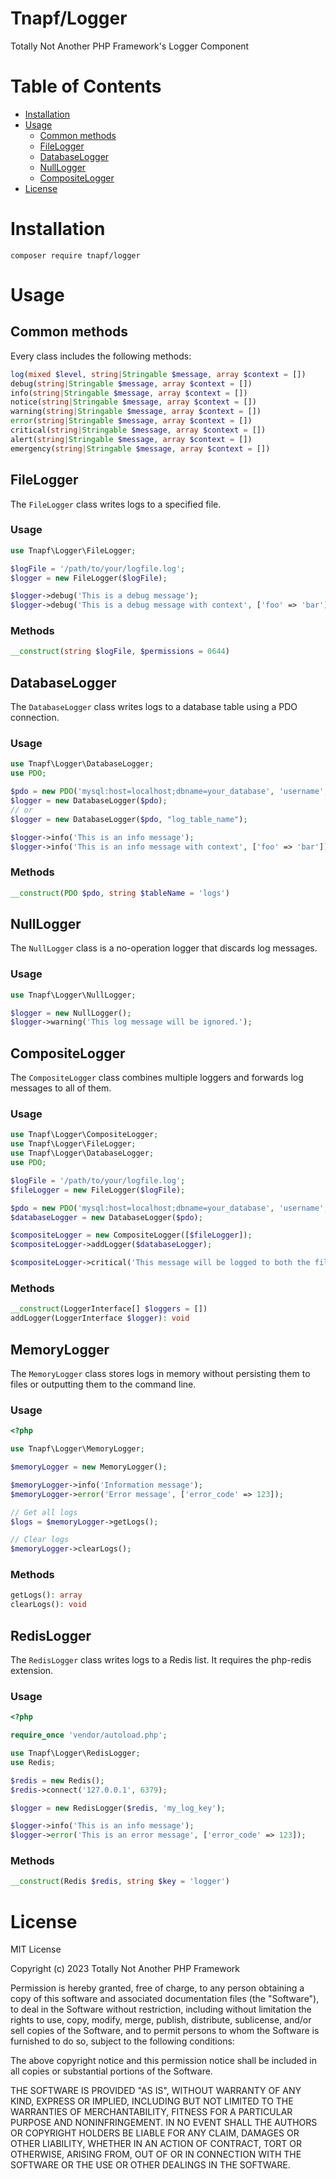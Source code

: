 # Tnapf/Logger

Totally Not Another PHP Framework's Logger Component

# Table of Contents

- [Installation](#installation)
- [Usage](#usage)
    - [Common methods](#common-methods)
    - [FileLogger](#filelogger)
    - [DatabaseLogger](#databaselogger)
    - [NullLogger](#nulllogger)
    - [CompositeLogger](#compositelogger)
- [License](LICENSE)

# Installation

```
composer require tnapf/logger
```

# Usage

## Common methods

Every class includes the following methods:

```php
log(mixed $level, string|Stringable $message, array $context = [])
debug(string|Stringable $message, array $context = [])
info(string|Stringable $message, array $context = [])
notice(string|Stringable $message, array $context = [])
warning(string|Stringable $message, array $context = [])
error(string|Stringable $message, array $context = [])
critical(string|Stringable $message, array $context = [])
alert(string|Stringable $message, array $context = [])
emergency(string|Stringable $message, array $context = [])
```

## FileLogger

The `FileLogger` class writes logs to a specified file.

### Usage

```php
use Tnapf\Logger\FileLogger;

$logFile = '/path/to/your/logfile.log';
$logger = new FileLogger($logFile);

$logger->debug('This is a debug message');
$logger->debug('This is a debug message with context', ['foo' => 'bar']);
```

### Methods

```php
__construct(string $logFile, $permissions = 0644)
```

## DatabaseLogger

The `DatabaseLogger` class writes logs to a database table using a PDO connection.

### Usage

```php
use Tnapf\Logger\DatabaseLogger;
use PDO;

$pdo = new PDO('mysql:host=localhost;dbname=your_database', 'username', 'password');
$logger = new DatabaseLogger($pdo);
// or
$logger = new DatabaseLogger($pdo, "log_table_name");

$logger->info('This is an info message');
$logger->info('This is an info message with context', ['foo' => 'bar']);
```

### Methods

```php
__construct(PDO $pdo, string $tableName = 'logs')
```

## NullLogger

The `NullLogger` class is a no-operation logger that discards log messages.

### Usage

```php
use Tnapf\Logger\NullLogger;

$logger = new NullLogger();
$logger->warning('This log message will be ignored.');
```

## CompositeLogger

The `CompositeLogger` class combines multiple loggers and forwards log messages to all of them.

### Usage

```php
use Tnapf\Logger\CompositeLogger;
use Tnapf\Logger\FileLogger;
use Tnapf\Logger\DatabaseLogger;
use PDO;

$logFile = '/path/to/your/logfile.log';
$fileLogger = new FileLogger($logFile);

$pdo = new PDO('mysql:host=localhost;dbname=your_database', 'username', 'password');
$databaseLogger = new DatabaseLogger($pdo);

$compositeLogger = new CompositeLogger([$fileLogger]);
$compositeLogger->addLogger($databaseLogger);

$compositeLogger->critical('This message will be logged to both the file and the database.');
```

### Methods

```php
__construct(LoggerInterface[] $loggers = [])
addLogger(LoggerInterface $logger): void
```

## MemoryLogger

The `MemoryLogger` class stores logs in memory without persisting them to files or outputting them to the command line.

### Usage

```php
<?php

use Tnapf\Logger\MemoryLogger;

$memoryLogger = new MemoryLogger();

$memoryLogger->info('Information message');
$memoryLogger->error('Error message', ['error_code' => 123]);

// Get all logs
$logs = $memoryLogger->getLogs();

// Clear logs
$memoryLogger->clearLogs();
```

### Methods

```php
getLogs(): array
clearLogs(): void
```

## RedisLogger

The `RedisLogger` class writes logs to a Redis list. It requires the php-redis extension.

### Usage

```php
<?php

require_once 'vendor/autoload.php';

use Tnapf\Logger\RedisLogger;
use Redis;

$redis = new Redis();
$redis->connect('127.0.0.1', 6379);

$logger = new RedisLogger($redis, 'my_log_key');

$logger->info('This is an info message');
$logger->error('This is an error message', ['error_code' => 123]);
```

### Methods

```php
__construct(Redis $redis, string $key = 'logger')
```

# License

MIT License

Copyright (c) 2023 Totally Not Another PHP Framework

Permission is hereby granted, free of charge, to any person obtaining a copy
of this software and associated documentation files (the "Software"), to deal
in the Software without restriction, including without limitation the rights
to use, copy, modify, merge, publish, distribute, sublicense, and/or sell
copies of the Software, and to permit persons to whom the Software is
furnished to do so, subject to the following conditions:

The above copyright notice and this permission notice shall be included in all
copies or substantial portions of the Software.

THE SOFTWARE IS PROVIDED "AS IS", WITHOUT WARRANTY OF ANY KIND, EXPRESS OR
IMPLIED, INCLUDING BUT NOT LIMITED TO THE WARRANTIES OF MERCHANTABILITY,
FITNESS FOR A PARTICULAR PURPOSE AND NONINFRINGEMENT. IN NO EVENT SHALL THE
AUTHORS OR COPYRIGHT HOLDERS BE LIABLE FOR ANY CLAIM, DAMAGES OR OTHER
LIABILITY, WHETHER IN AN ACTION OF CONTRACT, TORT OR OTHERWISE, ARISING FROM,
OUT OF OR IN CONNECTION WITH THE SOFTWARE OR THE USE OR OTHER DEALINGS IN THE
SOFTWARE.
